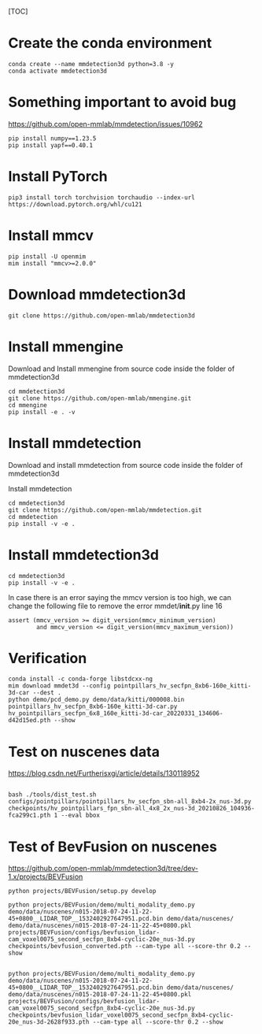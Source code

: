 [TOC] 
# Create the conda environment
```
conda create --name mmdetection3d python=3.8 -y
conda activate mmdetection3d
```
# Something important to avoid bug 
https://github.com/open-mmlab/mmdetection/issues/10962
```
pip install numpy==1.23.5
pip install yapf==0.40.1
```

# Install PyTorch
```
pip3 install torch torchvision torchaudio --index-url https://download.pytorch.org/whl/cu121
```
# Install mmcv

```
pip install -U openmim
mim install "mmcv>=2.0.0"
```
# Download mmdetection3d
```
git clone https://github.com/open-mmlab/mmdetection3d
```
# Install mmengine
Download and Install mmengine from source code inside the folder of mmdetection3d

```
cd mmdetection3d
git clone https://github.com/open-mmlab/mmengine.git
cd mmengine
pip install -e . -v
```
# Install mmdetection
Download and install mmdetection from source code inside the folder of mmdetection3d

Install mmdetection
```
cd mmdetection3d
git clone https://github.com/open-mmlab/mmdetection.git
cd mmdetection
pip install -v -e .
```

# Install mmdetection3d
```
cd mmdetection3d
pip install -v -e .
```

In case there is an error saying the mmcv version is too high, we can change the following file to remove the error
mmdet/__init__.py
line 16
```
assert (mmcv_version >= digit_version(mmcv_minimum_version)
        and mmcv_version <= digit_version(mmcv_maximum_version))
```

# Verification
```
conda install -c conda-forge libstdcxx-ng
mim download mmdet3d --config pointpillars_hv_secfpn_8xb6-160e_kitti-3d-car --dest .
python demo/pcd_demo.py demo/data/kitti/000008.bin pointpillars_hv_secfpn_8xb6-160e_kitti-3d-car.py hv_pointpillars_secfpn_6x8_160e_kitti-3d-car_20220331_134606-d42d15ed.pth --show
```

# Test on nuscenes data

https://blog.csdn.net/Furtherisxgi/article/details/130118952
```

bash ./tools/dist_test.sh configs/pointpillars/pointpillars_hv_secfpn_sbn-all_8xb4-2x_nus-3d.py checkpoints/hv_pointpillars_fpn_sbn-all_4x8_2x_nus-3d_20210826_104936-fca299c1.pth 1 --eval bbox

```

# Test of BevFusion on nuscenes
https://github.com/open-mmlab/mmdetection3d/tree/dev-1.x/projects/BEVFusion
```
python projects/BEVFusion/setup.py develop

python projects/BEVFusion/demo/multi_modality_demo.py demo/data/nuscenes/n015-2018-07-24-11-22-45+0800__LIDAR_TOP__1532402927647951.pcd.bin demo/data/nuscenes/ demo/data/nuscenes/n015-2018-07-24-11-22-45+0800.pkl projects/BEVFusion/configs/bevfusion_lidar-cam_voxel0075_second_secfpn_8xb4-cyclic-20e_nus-3d.py checkpoints/bevfusion_converted.pth --cam-type all --score-thr 0.2 --show


python projects/BEVFusion/demo/multi_modality_demo.py demo/data/nuscenes/n015-2018-07-24-11-22-45+0800__LIDAR_TOP__1532402927647951.pcd.bin demo/data/nuscenes/ demo/data/nuscenes/n015-2018-07-24-11-22-45+0800.pkl projects/BEVFusion/configs/bevfusion_lidar-cam_voxel0075_second_secfpn_8xb4-cyclic-20e_nus-3d.py checkpoints/bevfusion_lidar_voxel0075_second_secfpn_8xb4-cyclic-20e_nus-3d-2628f933.pth --cam-type all --score-thr 0.2 --show
```